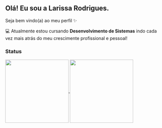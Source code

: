 ## Olá! Eu sou a Larissa Rodrigues. 
Seja bem vindo(a) ao meu perfil ✨

💻 Atualmente estou cursando **Desenvolvimento de Sistemas** indo cada vez mais atrás do meu crescimente profissional e pessoal!

### Status
<a href="https://github.com/larissacoelho21/github-readme-stats">
  <img height=200 align="center" src="https://github-readme-stats.vercel.app/api?username=larissacoelho21&show_icons=true&theme=radical" />
</a>
<a href="https://github.com/larissacoelho21/convoychat">
  <img height=200 align="center" src="https://github-readme-stats.vercel.app/api/top-langs?username=larissacoelho21&layout=compact&langs_count=8&card_width=320&theme=radical" />
</a>











